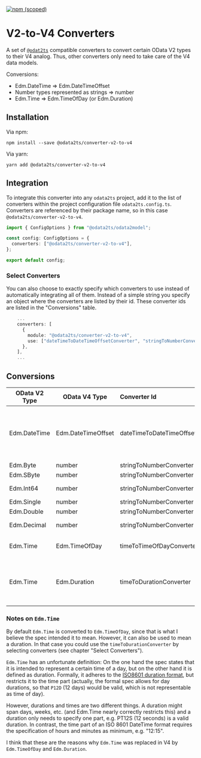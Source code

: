[![npm (scoped)](https://img.shields.io/npm/v/@odata2ts/converter-v2-to-v4?style=for-the-badge)](https://www.npmjs.com/package/@odata2ts/converter-v2-to-v4)

# V2-to-V4 Converters

A set of [`@odat2ts`](https://github.com/odata2ts/odata2ts) compatible converters to convert certain OData V2 types to their V4 analog. 
Thus, other converters only need to take care of the V4 data models.

Conversions:
* Edm.DateTime => Edm.DateTimeOffset
* Number types represented as strings => number
* Edm.Time => Edm.TimeOfDay (or Edm.Duration)

## Installation

Via npm:
```
npm install --save @odata2ts/converter-v2-to-v4
```
Via yarn:
```
yarn add @odata2ts/converter-v2-to-v4
```

## Integration
To integrate this converter into any `odata2ts` project, add it to the list of converters within the project configuration file `odata2ts.config.ts`.
Converters are referenced by their package name, so in this case `@odata2ts/converter-v2-to-v4`.

```typescript
import { ConfigOptions } from "@odata2ts/odata2model";

const config: ConfigOptions = {
  converters: ["@odata2ts/converter-v2-to-v4"],
};

export default config;
```

### Select Converters
You can also choose to exactly specify which converters to use instead of automatically integrating all of them.
Instead of a simple string you specify an object where the converters are listed by their id.
These converter ids are listed in the "Conversions" table.

```typescript
    ...
    converters: [
      {
        module: "@odata2ts/converter-v2-to-v4",
        use: ["dateTimeToDateTimeOffsetConverter", "stringToNumberConverter", "timeToDurationConverter"],
      },
    ],
    ...
```

## Conversions

| OData V2 Type | OData V4 Type      | Converter Id                      | Description                                                                                                |
|---------------|--------------------|:----------------------------------|------------------------------------------------------------------------------------------------------------| 
| Edm.DateTime  | Edm.DateTimeOffset | dateTimeToDateTimeOffsetConverter | Converts "/Date(123...)/" to ISO8601 "2022-02-22T12:00:00Z"; offsets are supported "/Date(123..+120)/"     |
| Edm.Byte      | number             | stringToNumberConverter           | fits into JS number                                                                                        |
| Edm.SByte     | number             | stringToNumberConverter           | fits into JS number                                                                                        |
| Edm.Int64     | number             | stringToNumberConverter           | might exceed JS number capacity                                                                            |
| Edm.Single    | number             | stringToNumberConverter           | fits into JS number                                                                                        |
| Edm.Double    | number             | stringToNumberConverter           | fits into JS number                                                                                        |
| Edm.Decimal   | number             | stringToNumberConverter           | might exceed JS number capacity                                                                            |
| Edm.Time      | Edm.TimeOfDay      | timeToTimeOfDayConverter          | Converts PT12H15M to "12:15:00"                                                                            |
| Edm.Time      | Edm.Duration       | timeToDurationConverter           | alternative which doesn't convert => Edm.Time has the same format as Edm.Duration; not a default converter |

### Notes on `Edm.Time`

By default `Edm.Time` is converted to `Edm.TimeOfDay`, since that is what I believe the spec intended it to mean.
However, it can also be used to mean a duration. In that case you could use the `timeToDurationConverter` by 
selecting converters (see chapter "Select Converters").

`Edm.Time` has an unfortunate definition: On the one hand the spec states that it is intended to represent
a certain time of a day, but on the other hand it is defined as duration.
Formally, it adheres to the [ISO8601 duration format](https://en.wikipedia.org/wiki/ISO_8601#Durations), 
but restricts it to the time part (actually, the formal spec allows for day durations, 
so that `P12D` (12 days) would be valid, which is not representable as time of day).

However, durations and times are two different things. A duration might span days, weeks, etc. 
(and Edm.Time nearly correctly restricts this) and a duration only needs to specify one part,
e.g. PT12S (12 seconds) is a valid duration. In contrast, the time part of an ISO 8601 DateTime format
requires the specification of hours and minutes as minimum, e.g. "12:15".

I think that these are the reasons why `Edm.Time` was replaced in V4 by `Edm.TimeOfDay` 
and `Edm.Duration`.
